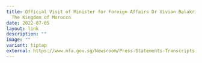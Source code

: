 ```yaml
---
title: Official Visit of Minister for Foreign Affairs Dr Vivian Balakrishnan to
  The Kingdom of Morocco
date: 2022-07-05
layout: link
description: ""
image: ""
variant: tiptap
external: https://www.mfa.gov.sg/Newsroom/Press-Statements-Transcripts-and-Photos/2022/07/20220704-min-morocco
---
```

